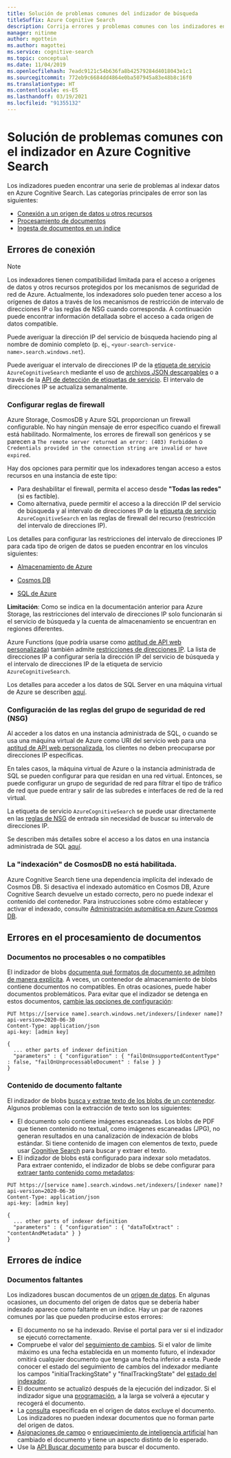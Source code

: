 ```yaml
---
title: Solución de problemas comunes del indizador de búsqueda
titleSuffix: Azure Cognitive Search
description: Corrija errores y problemas comunes con los indizadores en Azure Cognitive Search, como la conexión del origen de datos, el firewall y documentos que falten.
manager: nitinme
author: mgottein
ms.author: magottei
ms.service: cognitive-search
ms.topic: conceptual
ms.date: 11/04/2019
ms.openlocfilehash: 7eadc9121c54b636fa8b42579284d4018043e1c1
ms.sourcegitcommit: 772eb9c6684dd4864e0ba507945a83e48b8c16f0
ms.translationtype: HT
ms.contentlocale: es-ES
ms.lasthandoff: 03/19/2021
ms.locfileid: "91355132"
---
```

# <a name="troubleshooting-common-indexer-issues-in-azure-cognitive-search"></a>Solución de problemas comunes con el indizador en Azure Cognitive Search

Los indizadores pueden encontrar una serie de problemas al indexar datos en Azure Cognitive Search. Las categorías principales de error son las siguientes:

* [Conexión a un origen de datos u otros recursos](#connection-errors)
* [Procesamiento de documentos](#document-processing-errors)
* [Ingesta de documentos en un índice](#index-errors)

## <a name="connection-errors"></a>Errores de conexión

> [!NOTE]
> Los indexadores tienen compatibilidad limitada para el acceso a orígenes de datos y otros recursos protegidos por los mecanismos de seguridad de red de Azure. Actualmente, los indexadores solo pueden tener acceso a los orígenes de datos a través de los mecanismos de restricción de intervalo de direcciones IP o las reglas de NSG cuando corresponda. A continuación puede encontrar información detallada sobre el acceso a cada origen de datos compatible.
>
> Puede averiguar la dirección IP del servicio de búsqueda haciendo ping al nombre de dominio completo (p. ej., `<your-search-service-name>.search.windows.net`).
>
> Puede averiguar el intervalo de direcciones IP de la [etiqueta de servicio](../virtual-network/service-tags-overview.md#available-service-tags) `AzureCognitiveSearch` mediante el uso de [archivos JSON descargables](../virtual-network/service-tags-overview.md#discover-service-tags-by-using-downloadable-json-files) o a través de la [API de detección de etiquetas de servicio](../virtual-network/service-tags-overview.md#use-the-service-tag-discovery-api-public-preview). El intervalo de direcciones IP se actualiza semanalmente.

### <a name="configure-firewall-rules"></a>Configurar reglas de firewall

Azure Storage, CosmosDB y Azure SQL proporcionan un firewall configurable. No hay ningún mensaje de error específico cuando el firewall está habilitado. Normalmente, los errores de firewall son genéricos y se parecen a `The remote server returned an error: (403) Forbidden` o `Credentials provided in the connection string are invalid or have expired`.

Hay dos opciones para permitir que los indexadores tengan acceso a estos recursos en una instancia de este tipo:

* Para deshabilitar el firewall, permita el acceso desde **"Todas las redes"** (si es factible).
* Como alternativa, puede permitir el acceso a la dirección IP del servicio de búsqueda y al intervalo de direcciones IP de la [etiqueta de servicio](../virtual-network/service-tags-overview.md#available-service-tags) `AzureCognitiveSearch` en las reglas de firewall del recurso (restricción del intervalo de direcciones IP).

Los detalles para configurar las restricciones del intervalo de direcciones IP para cada tipo de origen de datos se pueden encontrar en los vínculos siguientes:

* [Almacenamiento de Azure](../storage/common/storage-network-security.md#grant-access-from-an-internet-ip-range)

* [Cosmos DB](../storage/common/storage-network-security.md#grant-access-from-an-internet-ip-range)

* [SQL de Azure](../azure-sql/database/firewall-configure.md#create-and-manage-ip-firewall-rules)

**Limitación**: Como se indica en la documentación anterior para Azure Storage, las restricciones del intervalo de direcciones IP solo funcionarán si el servicio de búsqueda y la cuenta de almacenamiento se encuentran en regiones diferentes.

Azure Functions (que podría usarse como [aptitud de API web personalizada](cognitive-search-custom-skill-web-api.md)) también admite [restricciones de direcciones IP](../azure-functions/ip-addresses.md#ip-address-restrictions). La lista de direcciones IP a configurar sería la dirección IP del servicio de búsqueda y el intervalo de direcciones IP de la etiqueta de servicio `AzureCognitiveSearch`.

Los detalles para acceder a los datos de SQL Server en una máquina virtual de Azure se describen [aquí](search-howto-connecting-azure-sql-iaas-to-azure-search-using-indexers.md).

### <a name="configure-network-security-group-nsg-rules"></a>Configuración de las reglas del grupo de seguridad de red (NSG)

Al acceder a los datos en una instancia administrada de SQL, o cuando se usa una máquina virtual de Azure como URI del servicio web para una [aptitud de API web personalizada](cognitive-search-custom-skill-web-api.md), los clientes no deben preocuparse por direcciones IP específicas.

En tales casos, la máquina virtual de Azure o la instancia administrada de SQL se pueden configurar para que residan en una red virtual. Entonces, se puede configurar un grupo de seguridad de red para filtrar el tipo de tráfico de red que puede entrar y salir de las subredes e interfaces de red de la red virtual.

La etiqueta de servicio `AzureCognitiveSearch` se puede usar directamente en las [reglas de NSG](../virtual-network/manage-network-security-group.md#work-with-security-rules) de entrada sin necesidad de buscar su intervalo de direcciones IP.

Se describen más detalles sobre el acceso a los datos en una instancia administrada de SQL [aquí](search-howto-connecting-azure-sql-mi-to-azure-search-using-indexers.md).

### <a name="cosmosdb-indexing-isnt-enabled"></a>La "indexación" de CosmosDB no está habilitada.

Azure Cognitive Search tiene una dependencia implícita del indexado de Cosmos DB. Si desactiva el indexado automático en Cosmos DB, Azure Cognitive Search devuelve un estado correcto, pero no puede indexar el contenido del contenedor. Para instrucciones sobre cómo establecer y activar el indexado, consulte [Administración automática en Azure Cosmos DB](../cosmos-db/how-to-manage-indexing-policy.md#use-the-azure-portal).

## <a name="document-processing-errors"></a>Errores en el procesamiento de documentos

### <a name="unprocessable-or-unsupported-documents"></a>Documentos no procesables o no compatibles

El indizador de blobs [documenta qué formatos de documento se admiten de manera explícita](search-howto-indexing-azure-blob-storage.md#SupportedFormats). A veces, un contenedor de almacenamiento de blobs contiene documentos no compatibles. En otras ocasiones, puede haber documentos problemáticos. Para evitar que el indizador se detenga en estos documentos, [cambie las opciones de configuración](search-howto-indexing-azure-blob-storage.md#DealingWithErrors):

```
PUT https://[service name].search.windows.net/indexers/[indexer name]?api-version=2020-06-30
Content-Type: application/json
api-key: [admin key]

{
  ... other parts of indexer definition
  "parameters" : { "configuration" : { "failOnUnsupportedContentType" : false, "failOnUnprocessableDocument" : false } }
}
```

### <a name="missing-document-content"></a>Contenido de documento faltante

El indizador de blobs [busca y extrae texto de los blobs de un contenedor](search-howto-indexing-azure-blob-storage.md#how-azure-search-indexes-blobs). Algunos problemas con la extracción de texto son los siguientes:

* El documento solo contiene imágenes escaneadas. Los blobs de PDF que tienen contenido no textual, como imágenes escaneadas (JPG), no generan resultados en una canalización de indexación de blobs estándar. Si tiene contenido de imagen con elementos de texto, puede usar [Cognitive Search](cognitive-search-concept-image-scenarios.md) para buscar y extraer el texto.
* El indizador de blobs está configurado para indexar solo metadatos. Para extraer contenido, el indizador de blobs se debe configurar para [extraer tanto contenido como metadatos](search-howto-indexing-azure-blob-storage.md#PartsOfBlobToIndex):

```
PUT https://[service name].search.windows.net/indexers/[indexer name]?api-version=2020-06-30
Content-Type: application/json
api-key: [admin key]

{
  ... other parts of indexer definition
  "parameters" : { "configuration" : { "dataToExtract" : "contentAndMetadata" } }
}
```

## <a name="index-errors"></a>Errores de índice

### <a name="missing-documents"></a>Documentos faltantes

Los indizadores buscan documentos de un [origen de datos](/rest/api/searchservice/create-data-source). En algunas ocasiones, un documento del origen de datos que se debería haber indexado aparece como faltante en un índice. Hay un par de razones comunes por las que pueden producirse estos errores:

* El documento no se ha indexado. Revise el portal para ver si el indizador se ejecutó correctamente.
* Compruebe el valor del [seguimiento de cambios](/rest/api/searchservice/create-data-source#data-change-detection-policies). Si el valor de límite máximo es una fecha establecida en un momento futuro, el indexador omitirá cualquier documento que tenga una fecha inferior a esta. Puede conocer el estado del seguimiento de cambios del indexador mediante los campos "initialTrackingState" y "finalTrackingState" del [estado del indexador](/rest/api/searchservice/get-indexer-status#indexer-execution-result).
* El documento se actualizó después de la ejecución del indizador. Si el indizador sigue una [programación](/rest/api/searchservice/create-indexer#indexer-schedule), a la larga se volverá a ejecutar y recogerá el documento.
* La [consulta](/rest/api/searchservice/create-data-source) especificada en el origen de datos excluye el documento. Los indizadores no pueden indexar documentos que no forman parte del origen de datos.
* [Asignaciones de campo](/rest/api/searchservice/create-indexer#fieldmappings) o [enriquecimiento de inteligencia artificial](./cognitive-search-concept-intro.md) han cambiado el documento y tiene un aspecto distinto de lo esperado.
* Use la [API Buscar documento](/rest/api/searchservice/lookup-document) para buscar el documento.